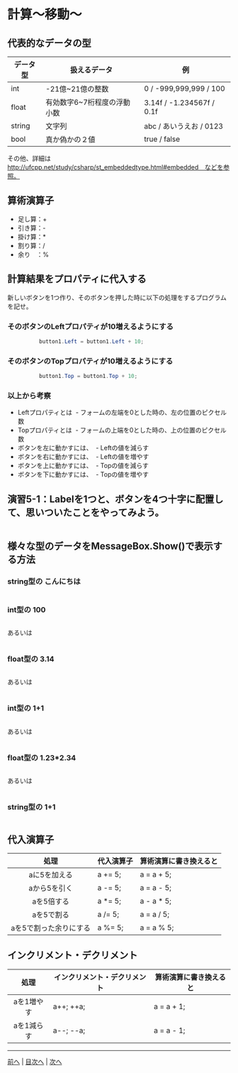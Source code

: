 # 計算～移動～

## 代表的なデータの型
|データ型|扱えるデータ|例|
|-------|-----------|--|
|int    | -21億~21億の整数 | 0 / -999,999,999 / 100 |
|float  | 有効数字6~7桁程度の浮動小数 | 3.14f / -1.234567f / 0.1f |
|string | 文字列 | abc / あいうえお / 0123 |
|bool   | 真か偽かの２値 | true / false |

その他、詳細は http://ufcpp.net/study/csharp/st_embeddedtype.html#embedded　などを参照。

## 算術演算子
- 足し算：+
- 引き算：-
- 掛け算：*
- 割り算：/
- 余り　：%

## 計算結果をプロパティに代入する
新しいボタンを1つ作り、そのボタンを押した時に以下の処理をするプログラムを記せ。

### そのボタンのLeftプロパティが10増えるようにする
```cs
          button1.Left = button1.Left + 10;
```

### そのボタンのTopプロパティが10増えるようにする
```cs
          button1.Top = button1.Top + 10;
```

### 以上から考察
- Leftプロパティとは
  - フォームの左端を0とした時の、左の位置のピクセル数
- Topプロパティとは
  - フォームの上端を0とした時の、上の位置のピクセル数
- ボタンを左に動かすには、
  - Leftの値を減らす
- ボタンを右に動かすには、
  - Leftの値を増やす
- ボタンを上に動かすには、
  - Topの値を減らす
- ボタンを下に動かすには、
  - Topの値を増やす

## 演習5-1：Labelを1つと、ボタンを4つ十字に配置して、思いついたことをやってみよう。

```cs

```

## 様々な型のデータをMessageBox.Show()で表示する方法
### string型の こんにちは
```cs

```

### int型の 100
```cs

```

あるいは

```cs
```

### float型の 3.14
```cs

```

あるいは

```cs

```

### int型の 1+1
```cs

```

あるいは

```cs

```

### float型の 1.23*2.34
```cs

```

あるいは

```cs

```

### string型の 1+1
```cs

```

## 代入演算子
|処理                   |代入演算子|算術演算に書き換えると|
|:---------------------:|---------|-------------------|
|aに5を加える            | a += 5; |   a = a + 5;      |
|aから5を引く            | a -= 5; |   a = a - 5;      |
|aを5倍する              | a *= 5; |   a - a * 5;      |
|aを5で割る              | a /= 5; |   a = a / 5;      |
|aを5で割った余りにする   | a %= 5; |   a = a % 5;      |

## インクリメント・デクリメント
|処理      |インクリメント・デクリメント|算術演算に書き換えると|
|:-------:|--------------------------|----------------------|
|aを1増やす|     a++;    ++a;         |    a = a + 1;      |		
|aを1減らす|     a--;    --a;	    |    a = a - 1;      |

---

[前へ](04.md) | [目次へ](README.md#%E7%9B%AE%E6%AC%A1) | [次へ](06.md)
